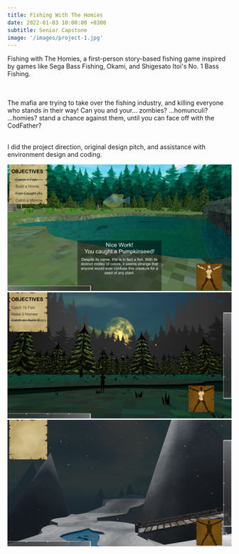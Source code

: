```yaml
---
title: Fishing With The Homies
date: 2022-01-03 10:00:00 +0300
subtitle: Senior Capstone
image: '/images/project-1.jpg'
---
```


Fishing with The Homies, a first-person story-based fishing game inspired by games like Sega Bass Fishing, Okami, and Shigesato Itoi's No. 1 Bass Fishing.

<br> <br> The mafia are trying to take over the fishing industry, and killing everyone who stands in their way! Can you and your... zombies? ...homunculi? ...homies? stand a chance against them, until you can face off with the CodFather?

<br>I did the project direction, original design pitch, and assistance with environment design and coding.

<div class="gallery-box">
  <div class="gallery">
    <img src="/images/FishinWithTheHomies(5).png" alt="Project">
  </div>
</div>

<div class="gallery-box">
  <div class="gallery">
    <img src="/images/FishinWithTheHomies(3).png" alt="Project">
  </div>
</div>

<div class="gallery-box">
  <div class="gallery">
    <img src="/images/FishinWithTheHomies(2).png" alt="Project">
  </div>
</div>